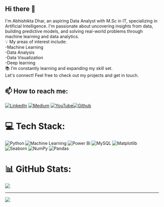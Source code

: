 ## Hi there 👋

<!--
**mistiiberry-exe/mistiiberry-exe** is a ✨ _special_ ✨ repository because its `README.md` (this file) appears on your GitHub profile.

Here are some ideas to get you started:

- 🔭 I’m currently working on ...
- 🌱 I’m currently learning ...
- 👯 I’m looking to collaborate on ...
- 🤔 I’m looking for help with ...
- 💬 Ask me about ...
- 📫 How to reach me: ...
- 😄 Pronouns: ...
- ⚡ Fun fact: ...
-->

I'm Abhishikta Dhar, an aspiring Data Analyst with M.Sc in IT, specializing in Artificial Intelligence. I'm passionate about uncovering insights from data, building predictive models, and solving real-world problems through machine learning and data analytics.<br>💡 My areas of interest include:<br>-Machine Learning<br>-Data Analysis<br>-Data Visualization<br>-Deep learning<br>📚 I'm constantly learning and expanding my skill set. <br> Let's connect! Feel free to check out my projects and get in touch. 


## 📫 How to reach me:
[![LinkedIn](https://img.shields.io/badge/LinkedIn-%230077B5.svg?logo=linkedin&logoColor=white)](https://www.linkedin.com/in/abhishikta-dhar/) [![Medium](https://img.shields.io/badge/Medium-%230077B5.svg?logo=medium&logoColor=white)](https://medium.com/@abhishiktadhar111) [![YouTube](https://img.shields.io/badge/YouTube-%230077B5.svg?logo=youtube&logoColor=white)](https://www.youtube.com/@mistiiberry)[![Github](https://img.shields.io/badge/Github-%230077B5.svg?logo=Github&logoColor=white)](https://github.com/mistiiberry-exe)

# 💻 Tech Stack:
![Python](https://img.shields.io/badge/python-3670A0?style=for-the-badge&logo=python&logoColor=ffdd54) ![Machine Learning](https://img.shields.io/badge/machine_learning-%230175C2.svg?style=for-the-badge&logo=machinelearning&logoColor=white) ![Power Bi](https://img.shields.io/badge/power_bi-F2C811?style=for-the-badge&logo=powerbi&logoColor=black) ![MySQL](https://img.shields.io/badge/mysql-4479A1.svg?style=for-the-badge&logo=mysql&logoColor=white) ![Matplotlib](https://img.shields.io/badge/Matplotlib-%23ffffff.svg?style=for-the-badge&logo=Matplotlib&logoColor=black) ![Seaborn](https://img.shields.io/badge/Seaborn-%23ffffff.svg?style=for-the-badge&logo=Seaborn&logoColor=black) ![NumPy](https://img.shields.io/badge/numpy-%23013243.svg?style=for-the-badge&logo=numpy&logoColor=white) ![Pandas](https://img.shields.io/badge/pandas-%23150458.svg?style=for-the-badge&logo=pandas&logoColor=white) 

# 📊 GitHub Stats:
![](https://github-readme-stats.vercel.app/api/top-langs/?username=mistiiberry-exe&theme=github_dark&hide_border=false&include_all_commits=false&count_private=false&layout=compact)

---
![](https://komarev.com/ghpvc/?username=mistiiberry-exe&label=CODE+ADMIRERS&color=blueviolet)



<!-- Proudly created with GPRM ( https://gprm.itsvg.in ) -->
